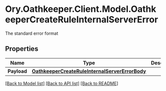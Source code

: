 # Ory.Oathkeeper.Client.Model.OathkeeperCreateRuleInternalServerError
The standard error format
## Properties

Name | Type | Description | Notes
------------ | ------------- | ------------- | -------------
**Payload** | [**OathkeeperCreateRuleInternalServerErrorBody**](OathkeeperCreateRuleInternalServerErrorBody.md) |  | [optional] 

[[Back to Model list]](../README.md#documentation-for-models) [[Back to API list]](../README.md#documentation-for-api-endpoints) [[Back to README]](../README.md)

